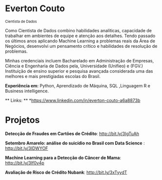 



  
# Everton Couto


<sub> Cientista de Dados  

Como Cientista de Dados  combino habilidades analíticas, capacidade de trabalhar em ambientes de equipe e atenção aos detalhes. Tendo passado os últimos anos aplicando Machine Learning a problemas reais da Área de Negócios, desenvolvi um pensamento crítico e habilidades de resolução de problemas.

Minhas credenciais incluem Bacharelado em Administração de Empresas, Ciência e Engenharia de Dados pela,  Universidade (Unifieo) e (FGV.)  Instituição de ensino superior e pesquisa avançada considerada uma das melhores e mais prestigiadas escolas do Brasil.

**Experiência em:** Python, Aprendizado de Máquina, SQL ,Linguagem R e Business intelligence.

** Links: **
*https://www.linkedin.com/in/everton-couto-a6a8873b
  
 # Projetos
 
**Detecção de Fraudes em Cartões de Crédito**: http://bit.ly/3IgTuAh
  
**Setembro Amarelo: análise do suicídio no Brasil com Data Science** : http://bit.ly/3IDWYOF

  **Machine Learning para a Detecção do Câncer de Mama**: http://bit.ly/3If0v4p
  
  **Avaliação de Risco de Crédito Nubank**: http://bit.ly/3xTyydT
